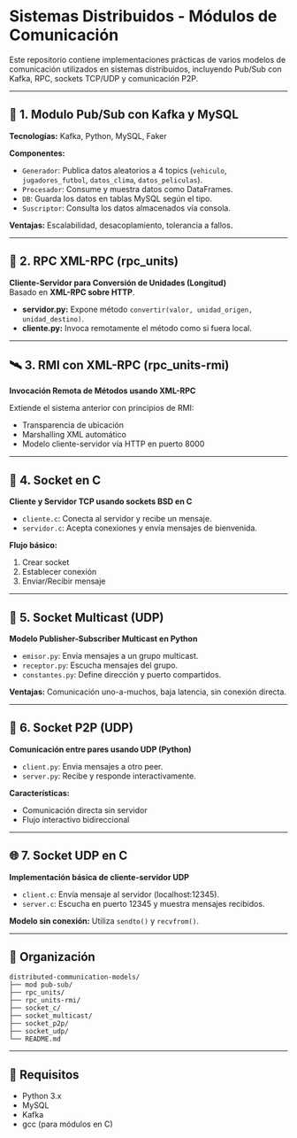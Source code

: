 # Sistemas Distribuidos - Módulos de Comunicación

Este repositorio contiene implementaciones prácticas de varios modelos de comunicación utilizados en sistemas distribuidos, incluyendo Pub/Sub con Kafka, RPC, sockets TCP/UDP y comunicación P2P.

---

## 🧵 1. Modulo Pub/Sub con Kafka y MySQL

**Tecnologías:** Kafka, Python, MySQL, Faker

**Componentes:**
- `Generador`: Publica datos aleatorios a 4 topics (`vehiculo`, `jugadores_futbol`, `datos_clima`, `datos_peliculas`).
- `Procesador`: Consume y muestra datos como DataFrames.
- `DB`: Guarda los datos en tablas MySQL según el tipo.
- `Suscriptor`: Consulta los datos almacenados vía consola.

**Ventajas:** Escalabilidad, desacoplamiento, tolerancia a fallos.

---

## 📡 2. RPC XML-RPC (rpc_units)

**Cliente-Servidor para Conversión de Unidades (Longitud)**  
Basado en **XML-RPC sobre HTTP**.

- **servidor.py:** Expone método `convertir(valor, unidad_origen, unidad_destino)`.
- **cliente.py:** Invoca remotamente el método como si fuera local.

---

## 🛰️ 3. RMI con XML-RPC (rpc_units-rmi)

**Invocación Remota de Métodos usando XML-RPC**

Extiende el sistema anterior con principios de RMI:
- Transparencia de ubicación
- Marshalling XML automático
- Modelo cliente-servidor vía HTTP en puerto 8000

---

## 🧷 4. Socket en C

**Cliente y Servidor TCP usando sockets BSD en C**

- `cliente.c`: Conecta al servidor y recibe un mensaje.
- `servidor.c`: Acepta conexiones y envía mensajes de bienvenida.

**Flujo básico:**
1. Crear socket
2. Establecer conexión
3. Enviar/Recibir mensaje

---

## 📢 5. Socket Multicast (UDP)

**Modelo Publisher-Subscriber Multicast en Python**

- `emisor.py`: Envía mensajes a un grupo multicast.
- `receptor.py`: Escucha mensajes del grupo.
- `constantes.py`: Define dirección y puerto compartidos.

**Ventajas:** Comunicación uno-a-muchos, baja latencia, sin conexión directa.

---

## 🤝 6. Socket P2P (UDP)

**Comunicación entre pares usando UDP (Python)**

- `client.py`: Envia mensajes a otro peer.
- `server.py`: Recibe y responde interactivamente.

**Características:**
- Comunicación directa sin servidor
- Flujo interactivo bidireccional

---

## 🌐 7. Socket UDP en C

**Implementación básica de cliente-servidor UDP**

- `client.c`: Envía mensaje al servidor (localhost:12345).
- `server.c`: Escucha en puerto 12345 y muestra mensajes recibidos.

**Modelo sin conexión:** Utiliza `sendto()` y `recvfrom()`.

---

## 📁 Organización

```text
distributed-communication-models/
├── mod pub-sub/
├── rpc_units/
├── rpc_units-rmi/
├── socket_c/
├── socket_multicast/
├── socket_p2p/
├── socket_udp/
└── README.md
```


---

## 🧪 Requisitos

- Python 3.x
- MySQL
- Kafka
- gcc (para módulos en C)

